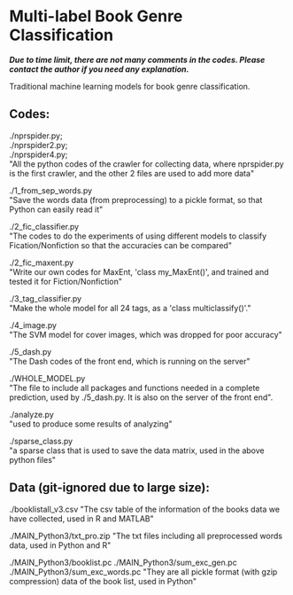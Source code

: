 # Multi-label Book Genre Classification

***Due to time limit, there are not many comments in the codes. Please contact the author if you need any explanation.***

Traditional machine learning models for book genre classification.

## Codes:

./nprspider.py;  
./nprspider2.py;  
./nprspider4.py;  
"All the python codes of the crawler for collecting data, where nprspider.py is the first crawler, and the other 2 files are used to add more data"

./1_from_sep_words.py  
"Save the words data (from preprocessing) to a pickle format, so that Python can easily read it"  

./2_fic_classifier.py  
"The codes to do the experiments of using different models to classify Fication/Nonfiction so that the accuracies can be compared"

./2_fic_maxent.py  
"Write our own codes for MaxEnt, 'class my_MaxEnt()', and trained and tested it for Fiction/Nonfiction"

./3_tag_classifier.py  
"Make the whole model for all 24 tags, as a 'class multiclassify()'."

./4_image.py  
"The SVM model for cover images, which was dropped for poor accuracy"

./5_dash.py  
"The Dash codes of the front end, which is running on the server"

./WHOLE_MODEL.py  
"The file to include all packages and functions needed in a complete prediction, used by ./5_dash.py. It is also on the server of the front end".

./analyze.py  
"used to produce some results of analyzing"

./sparse_class.py  
"a sparse class that is used to save the data matrix, used in the above python files"

## Data (git-ignored due to large size):

./booklistall_v3.csv
"The csv table of the information of the books data we have collected, used in R and MATLAB"

./MAIN_Python3/txt_pro.zip
"The txt files including all preprocessed words data, used in Python and R"

./MAIN_Python3/booklist.pc
./MAIN_Python3/sum_exc_gen.pc
./MAIN_Python3/sum_exc_words.pc
"They are all pickle format (with gzip compression) data of the book list, used in Python"
